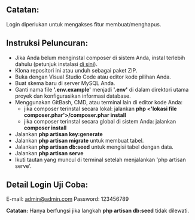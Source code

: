 ## Catatan:

Login diperlukan untuk mengakses fitur membuat/menghapus.

## Instruksi Peluncuran:

-   Jika Anda belum menginstal composer di sistem Anda, instal terlebih dahulu (petunjuk instalasi [di sini](https://getcomposer.org/download)).
-   Klona repositori ini atau unduh sebagai paket ZIP.
-   Buka dengan Visual Studio Code atau editor kode pilihan Anda.
-   Buat skema baru di server MySQL Anda.
-   Ganti nama file **'.env.example'** menjadi **'.env'** di dalam direktori utama proyek dan konfigurasikan informasi database.
-   Menggunakan GitBash, CMD, atau terminal lain di editor kode Anda:
    -   jika composer terinstal secara lokal: jalankan **php <'lokasi file composer.phar'>/composer.phar install**
    -   jika composer terinstal secara global di sistem Anda: jalankan **composer install**
-   Jalankan **php artisan key:generate**
-   Jalankan **php artisan migrate** untuk membuat tabel.
-   Jalankan **php artisan db:seed** untuk mengisi tabel dengan data.
-   Jalankan **php artisan serve**
-   Ikuti tautan yang muncul di terminal setelah menjalankan 'php artisan serve'.

## Detail Login Uji Coba:

E-mail: admin@admin.com
Password: 123456789

**Catatan:** Hanya berfungsi jika langkah **php artisan db:seed** tidak dilewati.
